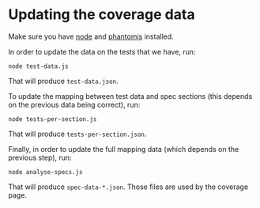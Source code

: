 Updating the coverage data
==========================

Make sure you have [node][1] and [phantomjs][2] installed.

In order to update the data on the tests that we have, run:

    node test-data.js

That will produce `test-data.json`.

To update the mapping between test data and spec sections (this depends on
the previous data being correct), run:

    node tests-per-section.js

That will produce `tests-per-section.json`.

Finally, in order to update the full mapping data (which depends on the previous
step), run:

    node analyse-specs.js

That will produce `spec-data-*.json`. Those files are used by the coverage page.

[1]: http://nodejs.org
[2]: http://phantomjs.org/
